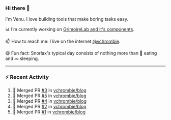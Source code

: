 ### Hi there 👋

I'm Venu. I love building tools that make boring tasks easy.

📊 I’m currently working on [GrimoireLab and it's components](https://chaoss.github.io/grimoirelab).

📫 How to reach me: I live on the internet [@vchrombie](https://www.google.co.in/search?q=vchrombie).

😄 Fun fact: Snorlax's typical day consists of nothing more than :doughnut: eating and :zzz: sleeping.

---

### :zap: Recent Activity

<!--RECENT_ACTIVITY:start-->
1. 🎉 Merged PR [#3](https://github.com/vchrombie/blog/pull/3) in [vchrombie/blog](https://github.com/vchrombie/blog)
2. 🎉 Merged PR [#5](https://github.com/vchrombie/blog/pull/5) in [vchrombie/blog](https://github.com/vchrombie/blog)
3. 🎉 Merged PR [#4](https://github.com/vchrombie/blog/pull/4) in [vchrombie/blog](https://github.com/vchrombie/blog)
4. 🎉 Merged PR [#2](https://github.com/vchrombie/blog/pull/2) in [vchrombie/blog](https://github.com/vchrombie/blog)
5. 🎉 Merged PR [#1](https://github.com/vchrombie/blog/pull/1) in [vchrombie/blog](https://github.com/vchrombie/blog)
<!--RECENT_ACTIVITY:end-->

<!--
**vchrombie/vchrombie** is a ✨ _special_ ✨ repository because its `README.md` (this file) appears on your GitHub profile.

Here are some ideas to get you started:

- 🔭 I’m currently working on ...
- 🌱 I’m currently learning ...
- 👯 I’m looking to collaborate on ...
- 🤔 I’m looking for help with ...
- 💬 Ask me about ...
- 📫 How to reach me: ...
- 😄 Pronouns: ...
- ⚡ Fun fact: ...
-->
